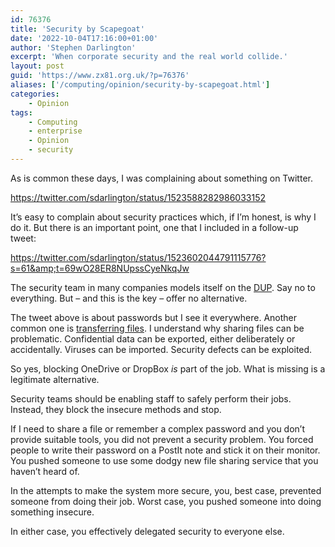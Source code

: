 ```yaml
---
id: 76376
title: 'Security by Scapegoat'
date: '2022-10-04T17:16:00+01:00'
author: 'Stephen Darlington'
excerpt: 'When corporate security and the real world collide.'
layout: post
guid: 'https://www.zx81.org.uk/?p=76376'
aliases: ['/computing/opinion/security-by-scapegoat.html']
categories:
    - Opinion
tags:
    - Computing
    - enterprise
    - Opinion
    - security
---
```


As is common these days, I was complaining about something on Twitter.

https://twitter.com/sdarlington/status/1523588282986033152

It’s easy to complain about security practices which, if I’m honest, is why I do it. But there is an important point, one that I included in a follow-up tweet:

https://twitter.com/sdarlington/status/1523602044791115776?s=61&amp;t=69wO28ER8NUpssCyeNkqJw

The security team in many companies models itself on the [DUP](https://en.wikipedia.org/wiki/Democratic_Unionist_Party). Say no to everything. But – and this is the key – offer no alternative.

The tweet above is about passwords but I see it everywhere. Another common one is [transferring files](/computing/opinion/why-enterprise-software-is-bloated.html). I understand why sharing files can be problematic. Confidential data can be exported, either deliberately or accidentally. Viruses can be imported. Security defects can be exploited.

So yes, blocking OneDrive or DropBox *is* part of the job. What is missing is a legitimate alternative.

Security teams should be enabling staff to safely perform their jobs. Instead, they block the insecure methods and stop.

If I need to share a file or remember a complex password and you don’t provide suitable tools, you did not prevent a security problem. You forced people to write their password on a PostIt note and stick it on their monitor. You pushed someone to use some dodgy new file sharing service that you haven’t heard of.

In the attempts to make the system more secure, you, best case, prevented someone from doing their job. Worst case, you pushed someone into doing something insecure.

In either case, you effectively delegated security to everyone else.